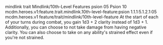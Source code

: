 <ability>
  <metadata>
    <class>mindlink</class>
    <feature_type>trait</feature_type>
    <file_dpath>Mindlink/10th-Level Features</file_dpath>
    <item_id>psion</item_id>
    <item_index>05</item_index>
    <item_name>Psion</item_name>
    <level>10</level>
    <scc>mcdm.heroes.v1:feature.trait.mindlink.10th-level-feature:psion</scc>
    <scdc>1.1.1:5.1.2.1:05</scdc>
    <source>mcdm.heroes.v1</source>
    <type>feature/trait/mindlink/10th-level-feature</type>
  </metadata>
  <effects>
    <effect type="mundane">At the start of each of your turns during combat, you gain 1d3 + 2 clarity instead of 1d3 + 1.
Additionally, you can choose to not take damage from having negative clarity. You can also choose to take on any ability&apos;s strained effect even if you&apos;re not strained.</effect>
  </effects>
</ability>
